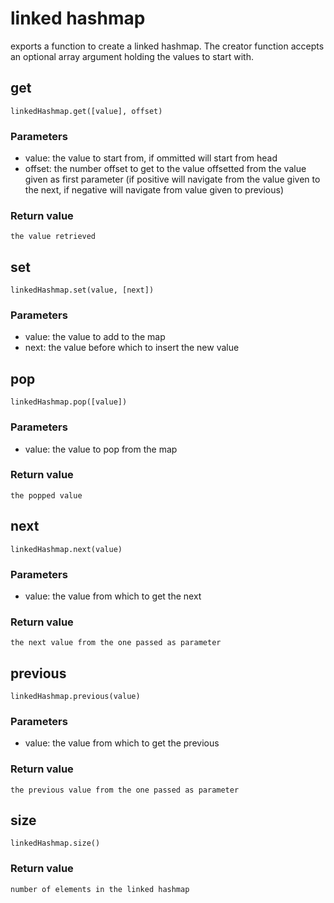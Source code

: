 # linked hashmap
exports a function to create a linked hashmap. The creator function accepts an optional array argument holding the values to start with.

## get
```
linkedHashmap.get([value], offset)
```
### Parameters
- value: the value to start from, if ommitted will start from head
- offset: the number offset to get to the value offsetted from the value given as first parameter (if positive will navigate from the value given to the next, if negative will navigate from value given to previous)

### Return value
    the value retrieved

## set
```
linkedHashmap.set(value, [next])
```
### Parameters
- value: the value to add to the map
- next: the value before which to insert the new value 

## pop
```
linkedHashmap.pop([value])
```
### Parameters
- value: the value to pop from the map
### Return value
    the popped value

## next
```
linkedHashmap.next(value)
```
### Parameters
- value: the value from which to get the next
### Return value
    the next value from the one passed as parameter


## previous
```
linkedHashmap.previous(value)
```
### Parameters
- value: the value from which to get the previous
### Return value
    the previous value from the one passed as parameter

## size
```
linkedHashmap.size()
```
### Return value
    number of elements in the linked hashmap
